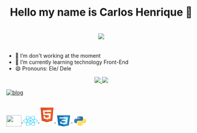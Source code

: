 <h1 align="center">Hello my name is Carlos Henrique 👋

![](https://img.shields.io/badge/Gmail-D14836?style=for-the-badge&logo=gmail&logoColor=white)
  </h1>

- 🔭 I’m don't working at the moment  <br>
- 🌱 I’m currently learning technology Front-End  <br>
- 😄 Pronouns: Ele/ Dele

<div align="center">
  <a href="https://github.com/carlloshen">
  <img height="180em" src="https://github-readme-stats.vercel.app/api?username=carlloshen&show_icons=true&theme=dark&include_all_commits=true&count_private=true"/>
  <img widht="130rem"height="180em" src="https://github-readme-stats.vercel.app/api/top-langs/?username=carlloshen&layout=compact&langs_count=7&theme=dark"/>
</div>
  
  
  
  ![blog](https://img.shields.io/badge/CSS-239120?&style=for-the-badge&logo=css3&logoColor=white)
  
  
  <div style="display: inline_block"><br>
  <img align="center"  height="30" width="40" src="![blog](https://img.shields.io/badge/CSS-239120?&style=for-the-badge&logo=css3&logoColor=white)">
  <img align="center"  height="30" width="40" src="https://raw.githubusercontent.com/devicons/devicon/master/icons/react/react-original.svg">
  <img align="center height="30" width="40" src="https://raw.githubusercontent.com/devicons/devicon/master/icons/html5/html5-original.svg">
  <img align="center"  height="30" width="40" src="https://raw.githubusercontent.com/devicons/devicon/master/icons/css3/css3-original.svg">
  <img align="center" height="30" width="40" src="https://raw.githubusercontent.com/devicons/devicon/master/icons/python/python-original.svg">
  </div>
